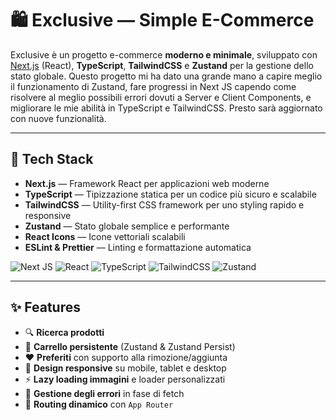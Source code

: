 # 🛍️ Exclusive — Simple E-Commerce

Exclusive è un progetto e-commerce **moderno e minimale**, sviluppato con [Next.js](https://nextjs.org/) (React), **TypeScript**, **TailwindCSS** e **Zustand** per la gestione dello stato globale. Questo progetto mi ha dato una grande mano a capire meglio il funzionamento di Zustand, fare progressi in Next JS capendo come risolvere al meglio possibili errori dovuti a Server e Client Components, e migliorare le mie abilità in TypeScript e TailwindCSS. Presto sarà aggiornato con nuove funzionalità.

---

## 🧰 Tech Stack

- **Next.js** — Framework React per applicazioni web moderne
- **TypeScript** — Tipizzazione statica per un codice più sicuro e scalabile
- **TailwindCSS** — Utility-first CSS framework per uno styling rapido e responsive
- **Zustand** — Stato globale semplice e performante
- **React Icons** — Icone vettoriali scalabili
- **ESLint & Prettier** — Linting e formattazione automatica

![Next JS](https://img.shields.io/badge/Next-black?style=for-the-badge&logo=next.js&logoColor=white)
![React](https://img.shields.io/badge/react-%2320232a.svg?style=for-the-badge&logo=react&logoColor=%2361DAFB)
![TypeScript](https://img.shields.io/badge/typescript-%23007ACC.svg?style=for-the-badge&logo=typescript&logoColor=white)
![TailwindCSS](https://img.shields.io/badge/tailwindcss-%2338B2AC.svg?style=for-the-badge&logo=tailwind-css&logoColor=white)
![Zustand](https://img.shields.io/badge/zustand-%2320232a.svg?style=for-the-badge&logo=react&logoColor=%2361DAFB)

---

## ✨ Features

- 🔍 **Ricerca prodotti**
- 🛒 **Carrello persistente** (Zustand & Zustand Persist)
- ❤️ **Preferiti** con supporto alla rimozione/aggiunta
- 📱 **Design responsive** su mobile, tablet e desktop
- ⚡ **Lazy loading immagini** e loader personalizzati
- 🚧 **Gestione degli errori** in fase di fetch
- 🔄 **Routing dinamico** con `App Router`
